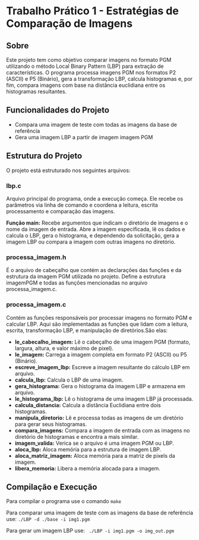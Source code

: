 # Trabalho Prático 1 - Estratégias de Comparação de Imagens

## Sobre
Este projeto tem como objetivo comparar imagens no formato PGM utilizando o método Local Binary Pattern (LBP) para extração de características. O programa processa imagens PGM nos formatos P2 (ASCII) e P5 (Binário), gera a transformação LBP, calcula histogramas e, por fim, compara imagens com base na distância euclidiana entre os histogramas resultantes.

## Funcionalidades do Projeto
* Compara uma imagem de teste com todas as imagens da base de referência
* Gera uma imagem LBP a partir de imagem imagem PGM

## Estrutura do Projeto
O projeto está estruturado nos seguintes arquivos:

### lbp.c

Arquivo principal do programa, onde a execução começa. Ele recebe os parâmetros via linha de comando e coordena a leitura, escrita processamento e comparação das imagens.

**Função main:**
    Recebe argumentos que indicam o diretório de imagens e o nome da imagem de entrada.
    Abre a imagem especificada, lê os dados e calcula o LBP, gera o histograma, e dependendo da solicitação, gera a imagem LBP ou compara a imagem com outras imagens no diretório.

### processa_imagem.h

É o arquivo de cabeçalho que contém as declarações das funções e da estrutura da imagem PGM utilizada no projeto.
Define a estrutura imagemPGM e todas as funções mencionadas no arquivo processa_imagem.c.

### processa_imagem.c

Contém as funções responsáveis por processar imagens no formato PGM e calcular LBP. Aqui são implementadas as funções que lidam com a leitura, escrita, transformação LBP, e manipulação de diretórios.São elas:

* **le_cabecalho_imagem:** Lê o cabeçalho de uma imagem PGM (formato, largura, altura, e valor máximo de pixel).
* **le_imagem:** Carrega a imagem completa em formato P2 (ASCII) ou P5 (Binário).
* **escreve_imagem_lbp:** Escreve a imagem resultante do cálculo LBP em arquivo.
* **calcula_lbp:** Calcula o LBP de uma imagem.
* **gera_histograma:** Gera o histograma da imagem LBP e armazena em arquivo.
* **le_histograma_lbp:** Lê o histograma de uma imagem LBP já processada.
* **calcula_distancia:** Calcula a distância Euclidiana entre dois histogramas.
* **manipula_diretorio:** Lê e processa todas as imagens de um diretório para gerar seus histogramas.
* **compara_imagens:** Compara a imagem de entrada com as imagens no diretório de histogramas e encontra a mais similar.
* **imagem_valida:** Verica se o arquivo é uma imagem PGM ou LBP.
* **aloca_lbp:** Aloca memória para a estrutura de imagem LBP.
* **aloca_matriz_imagem:** Aloca memória para a matriz de pixels da imagem.
* **libera_memoria:** Libera a memória alocada para a imagem.

## Compilação e Execução

Para compilar o programa use o comando `make`

Para comparar uma imagem de teste com as imagens da base de referência use:
` ./LBP -d ./base -i img1.pgm `

Para gerar um imagem LBP use:
` ./LBP -i img1.pgm -o img_out.pgm`
